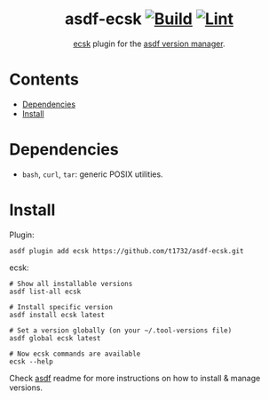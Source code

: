 <div align="center">

# asdf-ecsk [![Build](https://github.com/t1732/asdf-ecsk/actions/workflows/build.yml/badge.svg)](https://github.com/t1732/asdf-ecsk/actions/workflows/build.yml) [![Lint](https://github.com/t1732/asdf-ecsk/actions/workflows/lint.yml/badge.svg)](https://github.com/t1732/asdf-ecsk/actions/workflows/lint.yml)


[ecsk](https://github.com/t1732/ecsk) plugin for the [asdf version manager](https://asdf-vm.com).

</div>

# Contents

- [Dependencies](#dependencies)
- [Install](#install)

# Dependencies

- `bash`, `curl`, `tar`: generic POSIX utilities.

# Install

Plugin:

```shell
asdf plugin add ecsk https://github.com/t1732/asdf-ecsk.git
```

ecsk:

```shell
# Show all installable versions
asdf list-all ecsk

# Install specific version
asdf install ecsk latest

# Set a version globally (on your ~/.tool-versions file)
asdf global ecsk latest

# Now ecsk commands are available
ecsk --help
```

Check [asdf](https://github.com/asdf-vm/asdf) readme for more instructions on how to
install & manage versions.
